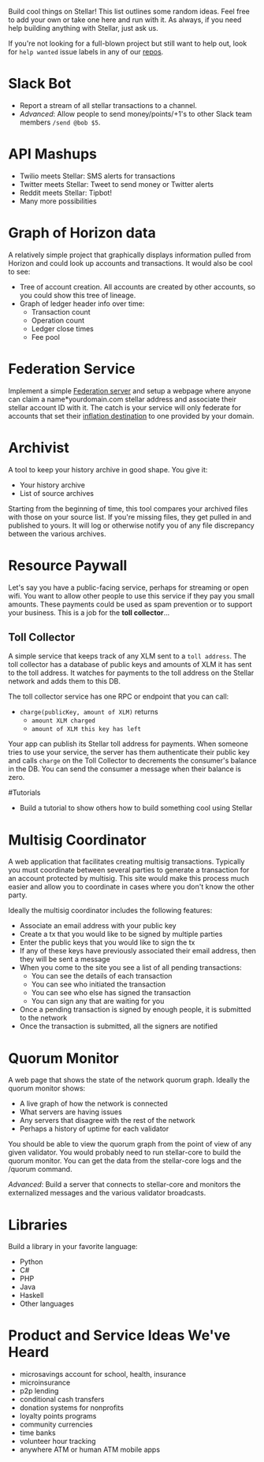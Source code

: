 Build cool things on Stellar! This list outlines some random ideas. Feel free to add your own or take one here and run with it. 
As always, if you need help building anything with Stellar, just ask us.

If you're not looking for a full-blown project but still want to help out, look for `help wanted` issue labels in any of our [repos](https://github.com/stellar).

# Slack Bot 
- Report a stream of all stellar transactions to a channel.
- *Advanced*: Allow people to send money/points/+1's to other Slack team members `/send @bob $5`.

# API Mashups
- Twilio meets Stellar: SMS alerts for transactions
- Twitter meets Stellar: Tweet to send money or Twitter alerts
- Reddit meets Stellar: Tipbot!
- Many more possibilities

# Graph of Horizon data
A relatively simple project that graphically displays information pulled from Horizon and could look up accounts and transactions. It would also be cool to see:
 - Tree of account creation. All accounts are created by other accounts, so you could show this tree of lineage.
 - Graph of ledger header info over time:
   - Transaction count
   - Operation count
   - Ledger close times
   - Fee pool

# Federation Service
Implement a simple [Federation server](https://www.stellar.org/developers/learn/concepts/federation.html) and setup a webpage where anyone can claim a name*yourdomain.com stellar address and associate their stellar account ID with it. The catch is your service will only federate for accounts that set their [inflation destination](https://www.stellar.org/developers/learn/concepts/inflation.html) to one provided by your domain.

# Archivist
A tool to keep your history archive in good shape. You give it:
- Your history archive
- List of source archives

Starting from the beginning of time, this tool compares your archived files with those on your source list. If you're missing files, they get pulled in and published to yours. It will log or otherwise notify you of any file discrepancy between the various archives. 

# Resource Paywall
Let's say you have a public-facing service, perhaps for streaming or open wifi. You want to allow other people to use this service if they pay you small amounts. These payments could be used as spam prevention or to support your business. This is a job for the **toll collector**...

## Toll Collector
A simple service that keeps track of any XLM sent to a `toll address`. The toll collector has a database of public keys and amounts of XLM it has sent to the toll address. It watches for payments to the toll address on the Stellar network and adds them to this DB. 

The toll collector service has one RPC or endpoint that you can call:

  - `charge(publicKey, amount of XLM)` returns
    - `amount XLM charged`
    - `amount of XLM this key has left`

Your app can publish its Stellar toll address for payments. When someone tries to use your service, the server has them authenticate their public key and calls `charge` on the Toll Collector to decrements the consumer's balance in the DB. You can send the consumer a message when their balance is zero.

#Tutorials
- Build a tutorial to show others how to build something cool using Stellar

# Multisig Coordinator
A web application that facilitates creating multisig transactions. Typically you must coordinate between several parties to generate a transaction for an account protected by multisig. This site would make this process much easier and allow you to coordinate in cases where you don't know the other party.

Ideally the multisig coordinator includes the following features:
- Associate an email address with your public key
- Create a tx that you would like to be signed by multiple parties
- Enter the public keys that you would like to sign the tx
- If any of these keys have previously associated their email address, then they will be sent a message
- When you come to the site you see a list of all pending transactions: 
  - You can see the details of each transaction
  - You can see who initiated the transaction
  - You can see who else has signed the transaction
  - You can sign any that are waiting for you
- Once a pending transaction is signed by enough people, it is submitted to the network
- Once the transaction is submitted, all the signers are notified

# Quorum Monitor
A web page that shows the state of the network quorum graph. Ideally the quorum monitor shows:
- A live graph of how the network is connected
- What servers are having issues
- Any servers that disagree with the rest of the network
- Perhaps a history of uptime for each validator

You should be able to view the quorum graph from the point of view of any given validator. You would probably need to run stellar-core to build the quorum monitor. You can get the data from the stellar-core logs and the /quorum command.

*Advanced*: Build a server that connects to stellar-core and monitors the externalized messages and the various validator broadcasts. 

# Libraries
Build a library in your favorite language:
- Python
- C#
- PHP
- Java
- Haskell
- Other languages

# Product and Service Ideas We've Heard
- microsavings account for school, health, insurance
- microinsurance
- p2p lending
- conditional cash transfers
- donation systems for nonprofits
- loyalty points programs
- community currencies
- time banks
- volunteer hour tracking
- anywhere ATM or human ATM mobile apps











	









